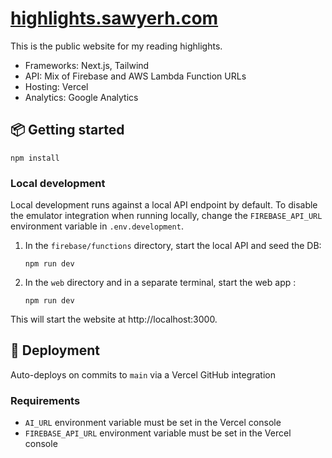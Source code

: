 # [highlights.sawyerh.com](https://highlights.sawyerh.com)

This is the public website for my reading highlights.

- Frameworks: Next.js, Tailwind
- API: Mix of Firebase and AWS Lambda Function URLs
- Hosting: Vercel
- Analytics: Google Analytics

## 📦 Getting started

```
npm install
```

### Local development

Local development runs against a local API endpoint by default. To disable the emulator integration when running locally, change the `FIREBASE_API_URL` environment variable in `.env.development`.

1. In the `firebase/functions` directory, start the local API and seed the DB:
   ```
   npm run dev
   ```
1. In the `web` directory and in a separate terminal, start the web app :
   ```
   npm run dev
   ```

This will start the website at http://localhost:3000.

## 🚀 Deployment

Auto-deploys on commits to `main` via a Vercel GitHub integration

### Requirements

- `AI_URL` environment variable must be set in the Vercel console
- `FIREBASE_API_URL` environment variable must be set in the Vercel console
